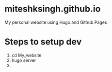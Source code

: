 # miteshksingh.github.io
My personal website using Hugo and Github Pages


# Steps to setup dev

1. cd My_website
2. hugo server
3. 
